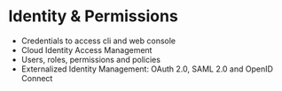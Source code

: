 # Identity & Permissions

* Credentials to access cli and web console
* Cloud Identity Access Management
* Users, roles, permissions and policies
* Externalized Identity Management: OAuth 2.0, SAML 2.0 and OpenID Connect


